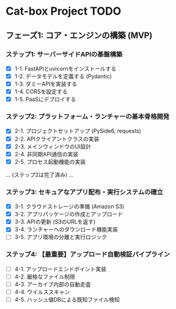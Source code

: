 # Cat-box Project TODO

## フェーズ1: コア・エンジンの構築 (MVP)

### ステップ1: サーバーサイドAPIの基盤構築
- [x] 1-1. FastAPIとuvicornをインストールする
- [x] 1-2. データモデルを定義する (Pydantic)
- [x] 1-3. ダミーAPIを実装する
- [x] 1-4. CORSを設定する
- [x] 1-5. PaaSにデプロイする

### ステップ2: プラットフォーム・ランチャーの基本骨格開発
- [x] 2-1. プロジェクトセットアップ (PySide6, requests)
- [x] 2-2. APIクライアントクラスの実装
- [x] 2-3. メインウィンドウのUI設計
- [x] 2-4. 非同期API通信の実装
- [x] 2-5. プロセス起動機能の実装

... (ステップ2は完了済み) ...

### ステップ3: セキュアなアプリ配布・実行システムの確立
- [x] 3-1. クラウドストレージの準備 (Amazon S3)
- [x] 3-2. アプリパッケージの作成とアップロード
- [x] 3-3. APIの更新 (S3のURLを返す)
- [x] 3-4. ランチャーへのダウンロード機能実装
- [ ] 3-5. アプリ環境の分離と実行ロジック

### ステップ4: 【最重要】アップロード自動検証パイプライン
- [ ] 4-1. アップロードエンドポイント実装
- [ ] 4-2. 厳格なファイル制限
- [ ] 4-3. アーカイブ内部の自動走査
- [ ] 4-4. ウイルススキャン
- [ ] 4-5. ハッシュ値DBによる既知ファイル検知